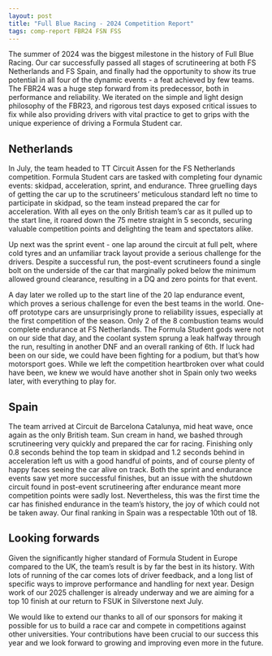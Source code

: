 ```yaml
---
layout: post
title: "Full Blue Racing - 2024 Competition Report"
tags: comp-report FBR24 FSN FSS
---
```


The summer of 2024 was the biggest milestone in the history of Full Blue Racing. Our car successfully passed all stages of scrutineering at both FS Netherlands and FS Spain, and finally had the opportunity to show its true potential in all four of the dynamic events - a feat achieved by few teams. The FBR24 was a huge step forward from its predecessor, both in performance and reliability. We iterated on the simple and light design philosophy of the FBR23, and rigorous test days exposed critical issues to fix while also providing drivers with vital practice to get to grips with the unique experience of driving a Formula Student car.

## Netherlands

In July, the team headed to TT Circuit Assen for the FS Netherlands competition. Formula Student cars are tasked with completing four dynamic events: skidpad, acceleration, sprint, and endurance. Three gruelling days of getting the car up to the scrutineers’ meticulous standard left no time to participate in skidpad, so the team instead prepared the car for acceleration. With all eyes on the only British team’s car as it pulled up to the start line, it roared down the 75 metre straight in 5 seconds, securing valuable competition points and delighting the team and spectators alike.

Up next was the sprint event - one lap around the circuit at full pelt, where cold tyres and an unfamiliar track layout provide a serious challenge for the drivers. Despite a successful run, the post-event scrutineers found a single bolt on the underside of the car that marginally poked below the minimum allowed ground clearance, resulting in a DQ and zero points for that event.

A day later we rolled up to the start line of the 20 lap endurance event, which proves a serious challenge for even the best teams in the world. One-off prototype cars are unsurprisingly prone to reliability issues, especially at the first competition of the season. Only 2 of the 8 combustion teams would complete endurance at FS Netherlands. The Formula Student gods were not on our side that day, and the coolant system sprung a leak halfway through the run, resulting in another DNF and an overall ranking of 6th. If luck had been on our side, we could have been fighting for a podium, but that’s how motorsport goes. While we left the competition heartbroken over what could have been, we knew we would have another shot in Spain only two weeks later, with everything to play for.

## Spain

The team arrived at Circuit de Barcelona Catalunya, mid heat wave, once again as the only British team. Sun cream in hand, we bashed through scrutineering very quickly and prepared the car for racing. Finishing only 0.8 seconds behind the top team in skidpad and 1.2 seconds behind in acceleration left us with a good handful of points, and of course plenty of happy faces seeing the car alive on track. Both the sprint and endurance events saw yet more successful finishes, but an issue with the shutdown circuit found in post-event scrutineering after endurance meant more competition points were sadly lost. Nevertheless, this was the first time the car has finished endurance in the team’s history, the joy of which could not be taken away. Our final ranking in Spain was a respectable 10th out of 18.

## Looking forwards

Given the significantly higher standard of Formula Student in Europe compared to the UK, the team’s result is by far the best in its history. With lots of running of the car comes lots of driver feedback, and a long list of specific ways to improve performance and handling for next year. Design work of our 2025 challenger is already underway and we are aiming for a top 10 finish at our return to FSUK in Silverstone next July.

We would like to extend our thanks to all of our sponsors for making it possible for us to build a race car and compete in competitions against other universities. Your contributions have been crucial to our success this year and we look forward to growing and improving even more in the future.

